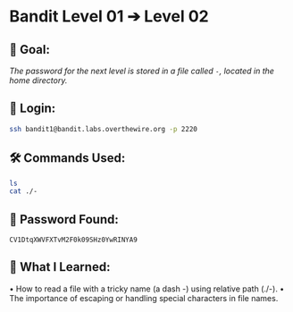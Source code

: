 # Bandit Level 01 ➔ Level 02

## 🧠 Goal:
_The password for the next level is stored in a file called `-`, located in the home directory._

## 🔐 Login:
```bash
ssh bandit1@bandit.labs.overthewire.org -p 2220
```

## 🛠️ Commands Used:
```bash
ls
cat ./-
```

## 🧾 Password Found:
`CV1DtqXWVFXTvM2F0k09SHz0YwRINYA9`

## 📘 What I Learned:
•	How to read a file with a tricky name (a dash -) using relative path (./-).
 •	The importance of escaping or handling special characters in file names.
